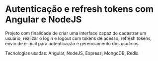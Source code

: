 # Autenticação e refresh tokens com Angular e NodeJS
 Projeto com finalidade de criar uma interface capaz de cadastrar um usuário, realizar o login e logout com tokens de acesso, refresh tokens, envio de e-mail para autenticação e gerenciamento dos usuários. 
 
 Tecnologias usadas: Angular, NodeJS, Express, MongoDB, Redis.

